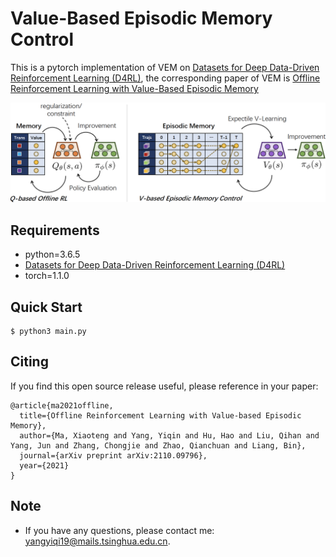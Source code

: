 # Value-Based Episodic Memory Control

This is a pytorch implementation of VEM on [Datasets for Deep Data-Driven Reinforcement Learning (D4RL)](https://github.com/rail-berkeley/d4rl), the corresponding paper of VEM is [Offline Reinforcement Learning with Value-Based Episodic Memory](https://arxiv.org/abs/2110.09796)

![avatar](https://github.com/YiqinYang/VEM/blob/main/VEM-framework.png)

## Requirements

- python=3.6.5
- [Datasets for Deep Data-Driven Reinforcement Learning (D4RL)](https://github.com/rail-berkeley/d4rl)
- torch=1.1.0

## Quick Start

```shell
$ python3 main.py
```

## Citing
If you find this open source release useful, please reference in your paper:
```
@article{ma2021offline,
  title={Offline Reinforcement Learning with Value-based Episodic Memory},
  author={Ma, Xiaoteng and Yang, Yiqin and Hu, Hao and Liu, Qihan and Yang, Jun and Zhang, Chongjie and Zhao, Qianchuan and Liang, Bin},
  journal={arXiv preprint arXiv:2110.09796},
  year={2021}
}
```

## Note
+ If you have any questions, please contact me: yangyiqi19@mails.tsinghua.edu.cn. 
